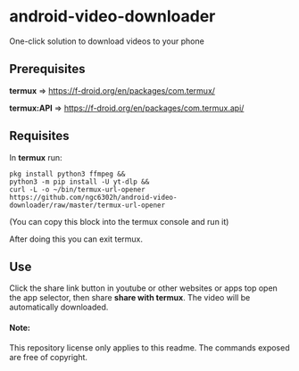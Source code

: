 # android-video-downloader
One-click solution to download videos to your phone

## Prerequisites 
**termux** => https://f-droid.org/en/packages/com.termux/

**termux:API** => https://f-droid.org/en/packages/com.termux.api/



## Requisites
In **termux** run:

```
pkg install python3 ffmpeg &&
python3 -m pip install -U yt-dlp &&
curl -L -o ~/bin/termux-url-opener https://github.com/ngc6302h/android-video-downloader/raw/master/termux-url-opener
```
(You can copy this block into the termux console and run it)

After doing this you can exit termux.


## Use
Click the share link button in youtube or other websites or apps top open the app selector, then share **share with termux**. The video will be automatically downloaded.


#### Note:
This repository license only applies to this readme. The commands exposed are free of copyright.
